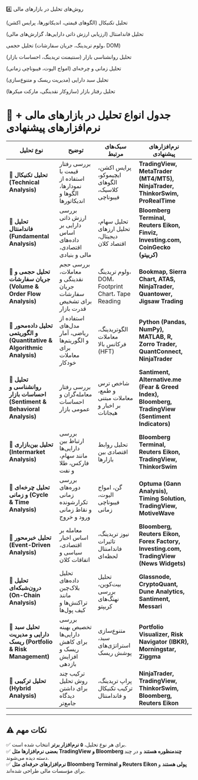 4️⃣ روش‌های تحلیل در بازارهای مالی

تحلیل تکنیکال (الگوهای قیمتی، اندیکاتورها، پرایس اکشن)

تحلیل فاندامنتال (ارزیابی ارزش ذاتی دارایی‌ها، گزارش‌های مالی)

تحلیل حجمی (ولوم تریدینگ، جریان سفارشات، DOM)

تحلیل روانشناسی بازار (سنتیمنت تریدینگ، احساسات بازار)

تحلیل زمانی و چرخه‌ای (امواج الیوت، فیبوناچی زمانی)

تحلیل سبد دارایی (مدیریت ریسک و متنوع‌سازی)

تحلیل رفتار بازار (سازوکار نقدینگی، مارکت میکرها)



# 📌 جدول انواع تحلیل در بازارهای مالی + نرم‌افزارهای پیشنهادی

| **نوع تحلیل** | **توضیح** | **سبک‌های مرتبط** | **نرم‌افزارهای پیشنهادی** |
|--------------|----------|----------------|-----------------|
| **🔹 تحلیل تکنیکال (Technical Analysis)** | بررسی رفتار قیمت با استفاده از نمودارها، الگوها و اندیکاتورها | پرایس اکشن، ایچیموکو، الگوهای کلاسیک، فیبوناچی | **TradingView, MetaTrader (MT4/MT5), NinjaTrader, ThinkorSwim, ProRealTime** |
| **🔹 تحلیل فاندامنتال (Fundamental Analysis)** | بررسی ارزش ذاتی دارایی بر اساس داده‌های اقتصادی، مالی و بنیادی | تحلیل سهام، تحلیل ارزهای دیجیتال، اقتصاد کلان | **Bloomberg Terminal, Reuters Eikon, Finviz, Investing.com, CoinGecko (کریپتو)** |
| **🔹 تحلیل حجمی و جریان سفارشات (Volume & Order Flow Analysis)** | بررسی حجم معاملات، نقدینگی و جریان سفارشات برای تشخیص قدرت بازار | ولوم تریدینگ، DOM، Footprint Chart، Tape Reading | **Bookmap, Sierra Chart, ATAS, NinjaTrader, Quantower, Jigsaw Trading** |
| **🔹 تحلیل داده‌محور و الگوریتمی (Quantitative & Algorithmic Analysis)** | استفاده از مدل‌های ریاضی، آمار و الگوریتم‌ها برای معاملات خودکار | الگوتریدینگ، معاملات فرکانس بالا (HFT) | **Python (Pandas, NumPy), MATLAB, R, Zorro Trader, QuantConnect, NinjaTrader** |
| **🔹 تحلیل روانشناسی و احساسات بازار (Sentiment & Behavioral Analysis)** | بررسی رفتار معامله‌گران و احساسات عمومی بازار | شاخص ترس و طمع، معاملات مبتنی بر اخبار و هیجانات | **Santiment, Alternative.me (Fear & Greed Index), Bloomberg, TradingView (Sentiment Indicators)** |
| **🔹 تحلیل بین‌بازاری (Intermarket Analysis)** | بررسی ارتباط بین دارایی‌ها مانند سهام، فارکس، طلا و نفت | تحلیل روابط اقتصادی بین بازارها | **Bloomberg Terminal, Reuters Eikon, TradingView, ThinkorSwim** |
| **🔹 تحلیل چرخه‌ای و زمانی (Cycle & Time Analysis)** | بررسی دوره‌های زمانی تکرارشونده و نقاط زمانی ورود و خروج | گن، امواج الیوت، فیبوناچی زمانی | **Optuma (Gann Analysis), Timing Solution, TradingView, MotiveWave** |
| **🔹 تحلیل خبرمحور (Event-Driven Analysis)** | معامله بر اساس اخبار اقتصادی، سیاسی و اتفاقات کلان | نیوز تریدینگ، تاثیرات فاندامنتال لحظه‌ای | **Bloomberg, Reuters Eikon, Forex Factory, Investing.com, TradingView (News Widgets)** |
| **🔹 تحلیل درون‌شبکه‌ای (On-Chain Analysis)** | تحلیل داده‌های بلاک‌چین مانند تراکنش‌ها و کیف پول‌ها | تحلیل بیت‌کوین، بررسی نهنگ‌های کریپتو | **Glassnode, CryptoQuant, Dune Analytics, Santiment, Messari** |
| **🔹 تحلیل سبد دارایی و مدیریت ریسک (Portfolio & Risk Management)** | بررسی تخصیص بهینه دارایی‌ها برای کاهش ریسک و افزایش بازدهی | متنوع‌سازی سبد، استراتژی‌های پوشش ریسک | **Portfolio Visualizer, Risk Navigator (IBKR), Morningstar, Ziggma** |
| **🔹 تحلیل ترکیبی (Hybrid Analysis)** | ترکیب چند روش تحلیل برای داشتن دیدگاه جامع‌تر | پراپ تریدینگ، ترکیب تکنیکال و فاندامنتال | **NinjaTrader, TradingView, ThinkorSwim, Bloomberg, Reuters Eikon** |

---

## ⚠️ نکات مهم

✅ برای هر نوع تحلیل، **۵ نرم‌افزار برتر** انتخاب شده است.  
✅ **بعضی نرم‌افزارها مثل TradingView و Bloomberg چندمنظوره هستند** و در چند دسته دیده می‌شوند.  
✅ **نرم‌افزارهای حرفه‌ای مثل Bloomberg Terminal و Reuters Eikon پولی هستند** و برای مؤسسات مالی طراحی شده‌اند.  
